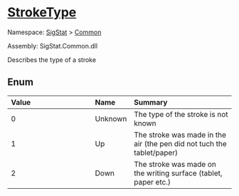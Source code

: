 # [StrokeType](./StrokeType.md)
Namespace: [SigStat]() > [Common](./README.md)

Assembly: SigStat.Common.dll


Describes the type of a stroke

##	Enum

| <span>Value&nbsp;&nbsp;&nbsp;&nbsp;&nbsp;&nbsp;&nbsp;&nbsp;&nbsp;&nbsp;&nbsp;&nbsp;&nbsp;&nbsp;&nbsp;&nbsp;&nbsp;&nbsp;&nbsp;&nbsp;&nbsp;&nbsp;&nbsp;&nbsp;&nbsp;&nbsp;&nbsp;&nbsp;&nbsp;&nbsp;</span> | Name | <span>Summary&nbsp;&nbsp;&nbsp;&nbsp;&nbsp;&nbsp;&nbsp;&nbsp;&nbsp;&nbsp;&nbsp;&nbsp;&nbsp;&nbsp;&nbsp;&nbsp;&nbsp;&nbsp;&nbsp;&nbsp;&nbsp;&nbsp;&nbsp;&nbsp;&nbsp;&nbsp;&nbsp;&nbsp;&nbsp;&nbsp;</span> | 
| :--- | :--- | :--- | 
| 0 | Unknown | The type of the stroke is not known | 
| 1 | Up | The stroke was made in the air (the pen did not tuch the tablet/paper) | 
| 2 | Down | The stroke was made on the writing surface (tablet, paper etc.) | 


